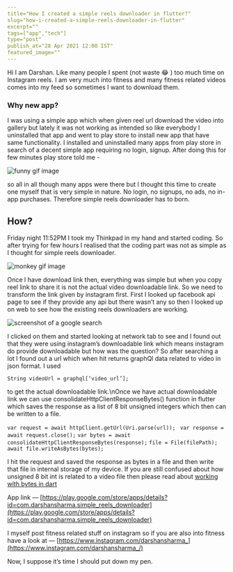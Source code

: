 ```yaml
---
title="How I created a simple reels downloader in flutter?"
slug="how-i-created-a-simple-reels-downloader-in-flutter"
excerpt=""
tags=["app","tech"]
type="post"
publish_at="28 Apr 2021 12:00 IST"
featured_image=""
---
```


Hi I am Darshan. Like many people I spent (not waste 😂 ) too much time on Instagram reels. I am very much into fitness and many fitness related videos comes into my feed so sometimes I want to download them.

### Why new app? 
I was using a simple app which when given reel url download the video into gallery but lately it was not working as intended so like everybody I uninstalled that app and went to play store to install new app that have same functionality. I installed and uninstalled many apps from play store in search of a decent simple app requiring no login, signup. After doing this for few minutes play store told me -

![funny gif image](https://firebasestorage.googleapis.com/v0/b/darshansharma-ur.appspot.com/o/images%2F1_IT6C9p1ogcQaB0iq4QYgAw.gif?alt=media&token=f4e9fd3b-ae4f-485c-9808-9d75bc5f4427 "funny gif image")  

so all in all though many apps were there but I thought this time to create one myself that is very simple in nature. No login, no signups, no ads, no in-app purchases. Therefore simple reels downloader has to born. 

## How?
Friday night 11:52PM I took my Thinkpad in my hand and started coding. So after trying for few hours I realised that the coding part was not as simple as I thought for simple reels downloader. 

![monkey gif image](https://firebasestorage.googleapis.com/v0/b/darshansharma-ur.appspot.com/o/images%2F1_A8cNAPhv9Vt7JgvVwbhHVw.gif?alt=media&token=2dc31774-0e11-4dd3-adae-7e0315c9faf3 "monkey gif image") 

Once I have download link then, everything was simple but when you copy reel link to share it is not the actual video downloadable link. So we need to transform the link given by instagram first. First I looked up facebook api page to see if they provide any api but there wasn’t any so then I looked up on web to see how the existing reels downloaders are working. 

![screenshot of a google search](https://firebasestorage.googleapis.com/v0/b/darshansharma-ur.appspot.com/o/images%2F1_OOkjCThzct47yIpOOzPfow.png?alt=media&token=951c2556-8dcb-4033-9eb7-7e8dedf9e90c "screenshot of a google search") 

I clicked on them and started looking at network tab to see and I found out that they were using instagram’s downloadable link which means instagram do provide downloadable but how was the question? So after searching a lot I found out a url which when hit returns graphQl data related to video in json format. I used 

```String videoUrl = graphql[‘video_url’];```

 to get the actual downloadable link.\nOnce we have actual downloadable link we can use consolidateHttpClientResponseBytes() function in flutter which saves the response as a list of 8 bit unsigned integers which then can be written to a file.
    
 ```var request = await httpClient.getUrl(Uri.parse(url));```
``` var response = await request.close();```
``` var bytes = await consolidateHttpClientResponseBytes(response); ```
``` file = File(filePath); ```
``` await file.writeAsBytes(bytes);```
 
 I hit the request and saved the response as bytes in a file and then write that file in internal storage of my device. If you are still confused about how unsigned 8 bit int is related to a video file then please read about [working with bytes in dart](https://medium.com/flutter-community/working-with-bytes-in-dart-6ece83455721)  

App link — [https://play.google.com/store/apps/details?id=com.darshansharma.simple_reels_downloader](https://play.google.com/store/apps/details?id=com.darshansharma.simple_reels_downloader) 

I myself post fitness related stuff on instagram so if you are also into fitness have a look at — 
[https://www.instagram.com/darshansharma_](https://www.instagram.com/darshansharma_/)

Now, I suppose it’s time I should put down my pen.

